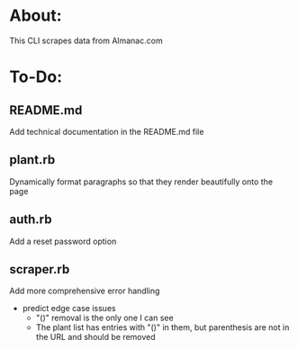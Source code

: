 # About:
This CLI scrapes data from Almanac.com

# To-Do:
## README.md
Add technical documentation in the README.md file

## plant.rb
Dynamically format paragraphs so that they render beautifully onto the page

## auth.rb
Add a reset password option

## scraper.rb
Add more comprehensive error handling
  - predict edge case issues
    - "()" removal is the only one I can see
    - The plant list has entries with "()" in them, but parenthesis are not in the URL and should be removed
